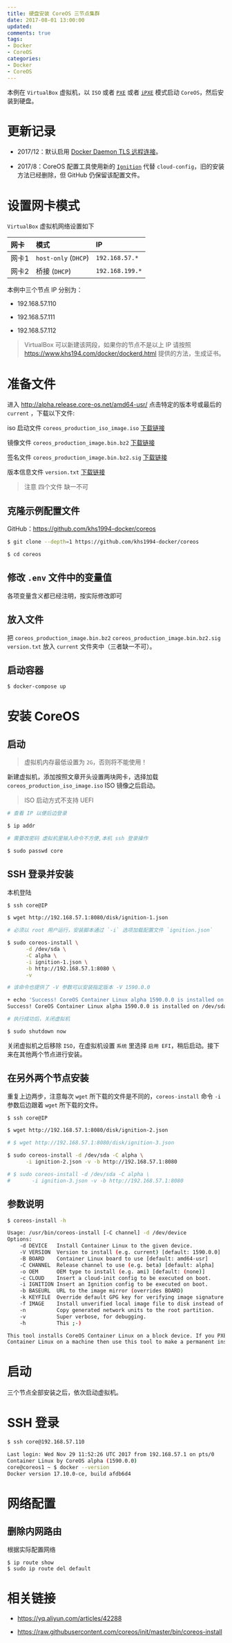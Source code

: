 ```yaml
---
title: 硬盘安装 CoreOS 三节点集群
date: 2017-08-01 13:00:00
updated:
comments: true
tags:
- Docker
- CoreOS
categories:
- Docker
- CoreOS
---
```



本例在 `VirtualBox` 虚拟机，以 `ISO` 或者 [`PXE`](boot-pxe-new.html) 或者 [`iPXE`](boot-ipxe.html) 模式启动 `CoreOS`，然后安装到硬盘。

<!--more-->

# 更新记录

* 2017/12：默认启用 [Docker Daemon TLS 远程连接](https://www.khs194.com/docker/dockerd.html)。

* 2017/8：CoreOS 配置工具使用新的 [`Ignition`](../ignition/README.html) 代替 `cloud-config`，旧的安装方法已经删除，但 GitHub 仍保留该配置文件。

# 设置网卡模式

`VirtualBox` 虚拟机网络设置如下

| 网卡    | 模式                  | IP              |
| :----- | :-------------        |:------         |
| 网卡1   | `host-only` (`DHCP`)  | `192.168.57.*` |
| 网卡2   | 桥接 (`DHCP`)          | `192.168.199.*` |

本例中三个节点 IP 分别为：

* 192.168.57.110

* 192.168.57.111

* 192.168.57.112

> VirtualBox 可以新建该网段，如果你的节点不是以上 IP 请按照 https://www.khs194.com/docker/dockerd.html 提供的方法，生成证书。

# 准备文件

进入 http://alpha.release.core-os.net/amd64-usr/ 点击特定的版本号或最后的 `current` ，下载以下文件:

iso 启动文件 `coreos_production_iso_image.iso` [下载链接](http://alpha.release.core-os.net/amd64-usr/current/coreos_production_iso_image.iso)

镜像文件 `coreos_production_image.bin.bz2` [下载链接](http://alpha.release.core-os.net/amd64-usr/current/coreos_production_image.bin.bz2)

签名文件 `coreos_production_image.bin.bz2.sig` [下载链接](http://alpha.release.core-os.net/amd64-usr/current/coreos_production_image.bin.bz2.sig)

版本信息文件 `version.txt` [下载链接](http://alpha.release.core-os.net/amd64-usr/current/version.txt)

> 注意 四个文件 缺一不可

## 克隆示例配置文件

GitHub：https://github.com/khs1994-docker/coreos

```bash
$ git clone --depth=1 https://github.com/khs1994-docker/coreos

$ cd coreos
```

## 修改 `.env` 文件中的变量值

各项变量含义都已经注明，按实际修改即可

## 放入文件

把 `coreos_production_image.bin.bz2` `coreos_production_image.bin.bz2.sig` `version.txt` 放入 `current` 文件夹中（三者缺一不可）。

## 启动容器

```bash
$ docker-compose up
```

# 安装 CoreOS

## 启动

> 虚拟机内存最低设置为 `2G`，否则将不能使用！

新建虚拟机，添加按照文章开头设置两块网卡，选择加载 `coreos_production_iso_image.iso` ISO 镜像之后启动。

> ISO 启动方式不支持 UEFI

```bash
# 查看 IP 以便后边登录

$ ip addr

# 需要改密码 虚拟机里输入命令不方便,本机 ssh 登录操作

$ sudo passwd core
```

## SSH 登录并安装

本机登陆

```bash
$ ssh core@IP

$ wget http://192.168.57.1:8080/disk/ignition-1.json

# 必须以 root 用户运行，安装脚本通过 `-i` 选项加载配置文件 `ignition.json`

$ sudo coreos-install \
      -d /dev/sda \
      -C alpha \
      -i ignition-1.json \
      -b http://192.168.57.1:8080 \
      -v

# 该命令也提供了 -V 参数可以安装指定版本 -V 1590.0.0

+ echo 'Success! CoreOS Container Linux alpha 1590.0.0 is installed on /dev/sda'
Success! CoreOS Container Linux alpha 1590.0.0 is installed on /dev/sda

# 执行成功后，关闭虚拟机

$ sudo shutdown now  
```

关闭虚拟机之后移除 `ISO`，在虚拟机设置 `系统` 里选择 `启用 EFI`，稍后启动。接下来在其他两个节点进行安装。

## 在另外两个节点安装

重复上边两步，注意每次 `wget` 所下载的文件是不同的，`coreos-install` 命令 `-i` 参数后边跟着 `wget` 所下载的文件。

```bash
$ ssh core@IP

$ wget http://192.168.57.1:8080/disk/ignition-2.json

# $ wget http://192.168.57.1:8080/disk/ignition-3.json

$ sudo coreos-install -d /dev/sda -C alpha \
      -i ignition-2.json -v -b http://192.168.57.1:8080

# $ sudo coreos-install -d /dev/sda -C alpha \
#       -i ignition-3.json -v -b http://192.168.57.1:8080  
```

## 参数说明

```bash
$ coreos-install -h

Usage: /usr/bin/coreos-install [-C channel] -d /dev/device
Options:
    -d DEVICE   Install Container Linux to the given device.
    -V VERSION  Version to install (e.g. current) [default: 1590.0.0]
    -B BOARD    Container Linux board to use [default: amd64-usr]
    -C CHANNEL  Release channel to use (e.g. beta) [default: alpha]
    -o OEM      OEM type to install (e.g. ami) [default: (none)]
    -c CLOUD    Insert a cloud-init config to be executed on boot.
    -i IGNITION Insert an Ignition config to be executed on boot.
    -b BASEURL  URL to the image mirror (overrides BOARD)
    -k KEYFILE  Override default GPG key for verifying image signature
    -f IMAGE    Install unverified local image file to disk instead of fetching
    -n          Copy generated network units to the root partition.
    -v          Super verbose, for debugging.
    -h          This ;-)

This tool installs CoreOS Container Linux on a block device. If you PXE booted
Container Linux on a machine then use this tool to make a permanent install.  
```

# 启动

三个节点全部安装之后，依次启动虚拟机。

# SSH 登录

```bash
$ ssh core@192.168.57.110

Last login: Wed Nov 29 11:52:26 UTC 2017 from 192.168.57.1 on pts/0
Container Linux by CoreOS alpha (1590.0.0)
core@coreos1 ~ $ docker --version
Docker version 17.10.0-ce, build afdb6d4
```

# 网络配置

## 删除内网路由

根据实际配置网络

```bash
$ ip route show
$ sudo ip route del default
```

# 相关链接

* https://yq.aliyun.com/articles/42288

* https://raw.githubusercontent.com/coreos/init/master/bin/coreos-install
